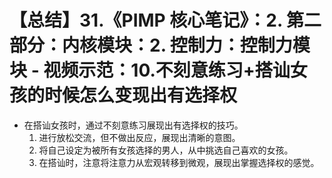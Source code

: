 # 【总结】31.《PIMP 核心笔记》：2. 第二部分：内核模块：2. 控制力：控制力模块 - 视频示范：10.不刻意练习+搭讪女孩的时候怎么变现出有选择权

-   在搭讪女孩时，通过不刻意练习展现出有选择权的技巧。
    1.  进行放松交流，但不做出反应，展现出清晰的意图。
    2.  将自己设定为被所有女孩选择的男人，从中挑选自己喜欢的女孩。
    3.  在搭讪时，注意将注意力从宏观转移到微观，展现出掌握选择权的感觉。